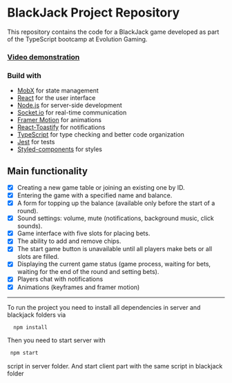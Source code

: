# BlackJack Project Repository

This repository contains the code for a BlackJack game developed as part of the TypeScript bootcamp at Evolution Gaming. 
### [Video demonstration](https://www.youtube.com/watch?v=vbYx2ggWno0)

### Build with
- [MobX](https://mobx.js.org/README.html) for state management
- [React](https://reactjs.org/) for the user interface
- [Node.js](https://nodejs.org/en/docs) for server-side development
- [Socket.io](https://socket.io/) for real-time communication
- [Framer Motion](https://www.framer.com/motion/) for animations
- [React-Toastify](https://fkhadra.github.io/react-toastify/introduction/) for notifications
- [TypeScript](https://typescriptlang.org/) for type checking and better code organization
- [Jest](https://jestjs.io/ru/) for tests
- [Styled-components](https://www.styled-components.com/) for styles

## Main functionality
- [x] Creating a new game table or joining an existing one by ID.
- [x] Entering the game with a specified name and balance.
- [x] A form for topping up the balance (available only before the start of a round).
- [x] Sound settings: volume, mute (notifications, background music, click sounds).
- [x] Game interface with five slots for placing bets.
- [x] The ability to add and remove chips.
- [x] The start game button is unavailable until all players make bets or all slots are filled.
- [x] Displaying the current game status (game process, waiting for bets, waiting for the end of the round and setting bets).
- [x] Players chat with notifications
- [x] Animations (keyframes and framer motion)

___
To run the project you need to install all dependencies in server and blackjack folders via 
 ```sh
   npm install
   ```
Then you need to start server with
 ```sh
  npm start
   ``` 
script in server folder. And start client part with the same script in blackjack folder

